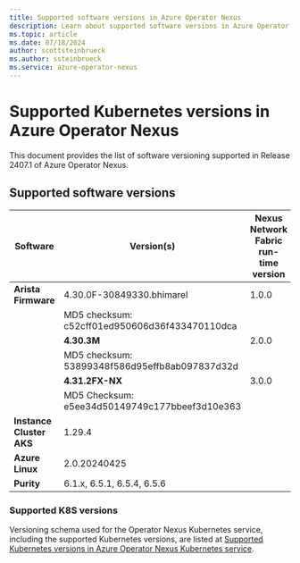 ```yaml
---
title: Supported software versions in Azure Operator Nexus 
description: Learn about supported software versions in Azure Operator Nexus. 
ms.topic: article
ms.date: 07/18/2024
author: scottsteinbrueck
ms.author: ssteinbrueck
ms.service: azure-operator-nexus
---
```


# Supported Kubernetes versions in Azure Operator Nexus

This document provides the list of software versioning supported in Release 2407.1 of Azure Operator Nexus.

## Supported software versions

| **Software**                             | **Version(s)**                           | **Nexus Network Fabric run-time version** |
|------------------------------------------|------------------------------------------|--------------------------|
| **Arista Firmware**                      | 4.30.0F-30849330.bhimarel                | 1.0.0                    |
|                                          | MD5 checksum: c52cff01ed950606d36f433470110dca |                          |
|                                          | **4.30.3M**                              | 2.0.0                    |
|                                          | MD5 checksum: 53899348f586d95effb8ab097837d32d |                          |
|                                          | **4.31.2FX-NX**                          | 3.0.0                    |
|                                          | MD5 Checksum: e5ee34d50149749c177bbeef3d10e363 |                          |
| **Instance Cluster AKS** | 1.29.4                       |                          |
| **Azure Linux**                          | 2.0.20240425                               |                          |
| **Purity**                               | 6.1.x, 6.5.1, 6.5.4, 6.5.6                             |                          |

### Supported K8S versions
Versioning schema used for the Operator Nexus Kubernetes service, including the supported Kubernetes versions, are listed at [Supported Kubernetes versions in Azure Operator Nexus Kubernetes service](./reference-nexus-kubernetes-cluster-supported-versions.md).
